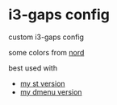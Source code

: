 # i3-gaps config

custom i3-gaps config

some colors from [nord](https://www.nordtheme.com/docs/colors-and-palettes)

best used with
* [my st version](https://github.com/darius1702/st)
* [my dmenu version](https://github.com/darius1702/dmenu)

